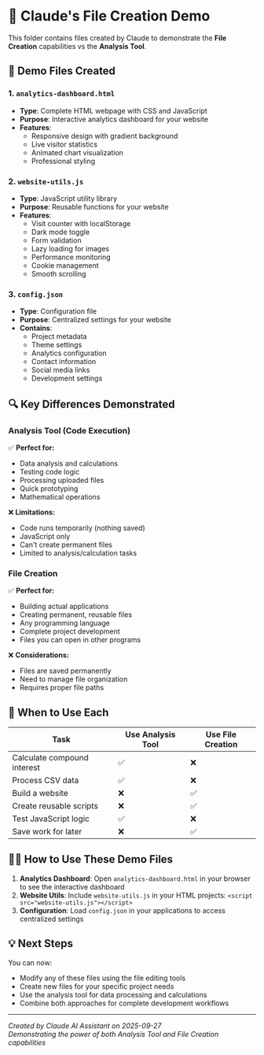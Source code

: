 # 🚀 Claude's File Creation Demo

This folder contains files created by Claude to demonstrate the **File Creation** capabilities vs the **Analysis Tool**.

## 📁 Demo Files Created

### 1. `analytics-dashboard.html`
- **Type**: Complete HTML webpage with CSS and JavaScript
- **Purpose**: Interactive analytics dashboard for your website
- **Features**: 
  - Responsive design with gradient background
  - Live visitor statistics
  - Animated chart visualization
  - Professional styling

### 2. `website-utils.js`
- **Type**: JavaScript utility library
- **Purpose**: Reusable functions for your website
- **Features**:
  - Visit counter with localStorage
  - Dark mode toggle
  - Form validation
  - Lazy loading for images
  - Performance monitoring
  - Cookie management
  - Smooth scrolling

### 3. `config.json`
- **Type**: Configuration file
- **Purpose**: Centralized settings for your website
- **Contains**:
  - Project metadata
  - Theme settings
  - Analytics configuration
  - Contact information
  - Social media links
  - Development settings

## 🔍 Key Differences Demonstrated

### Analysis Tool (Code Execution)
✅ **Perfect for:**
- Data analysis and calculations
- Testing code logic
- Processing uploaded files
- Quick prototyping
- Mathematical operations

❌ **Limitations:**
- Code runs temporarily (nothing saved)
- JavaScript only
- Can't create permanent files
- Limited to analysis/calculation tasks

### File Creation
✅ **Perfect for:**
- Building actual applications
- Creating permanent, reusable files
- Any programming language
- Complete project development
- Files you can open in other programs

❌ **Considerations:**
- Files are saved permanently
- Need to manage file organization
- Requires proper file paths

## 🎯 When to Use Each

| Task | Use Analysis Tool | Use File Creation |
|------|------------------|-------------------|
| Calculate compound interest | ✅ | ❌ |
| Process CSV data | ✅ | ❌ |
| Build a website | ❌ | ✅ |
| Create reusable scripts | ❌ | ✅ |
| Test JavaScript logic | ✅ | ❌ |
| Save work for later | ❌ | ✅ |

## 🏃‍♂️ How to Use These Demo Files

1. **Analytics Dashboard**: Open `analytics-dashboard.html` in your browser to see the interactive dashboard
2. **Website Utils**: Include `website-utils.js` in your HTML projects: `<script src="website-utils.js"></script>`
3. **Configuration**: Load `config.json` in your applications to access centralized settings

## 💡 Next Steps

You can now:
- Modify any of these files using the file editing tools
- Create new files for your specific project needs
- Use the analysis tool for data processing and calculations
- Combine both approaches for complete development workflows

---

*Created by Claude AI Assistant on 2025-09-27*  
*Demonstrating the power of both Analysis Tool and File Creation capabilities*